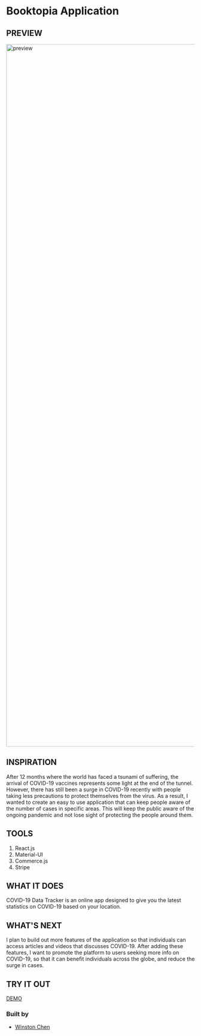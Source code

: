 # Booktopia Application

## PREVIEW

<img width="1879" alt="preview" src="https://user-images.githubusercontent.com/72679784/115167177-84daef80-a084-11eb-9884-12544305c4f9.png">

## INSPIRATION

After 12 months where the world has faced a tsunami of suffering, the arrival of COVID-19 vaccines represents some light at the end of the tunnel. However, there has still been a surge in COVID-19 recently with people taking less precautions to protect themselves from the virus. As a result, I wanted to create an easy to use application that can keep people aware of the number of cases in specific areas. This will keep the public aware of the ongoing pandemic and not lose sight of protecting the people around them.

## TOOLS

1. React.js
2. Material-UI
3. Commerce.js
4. Stripe

## WHAT IT DOES

COVID-19 Data Tracker is an online app designed to give you the latest statistics on COVID-19 based on your location.

## WHAT'S NEXT

I plan to build out more features of the application so that individuals can access articles and videos that discusses COVID-19. After adding these features, I want to promote the platform to users seeking more info on COVID-19, so that it can benefit individuals across the globe, and reduce the surge in cases. 

## TRY IT OUT

[DEMO](https://covid-19-statistics-info.netlify.app/)

### Built by 
* [Winston Chen](https://www.linkedin.com/in/winston-c/)
